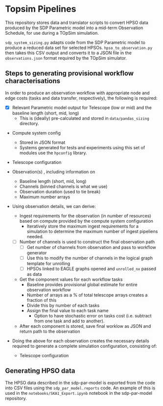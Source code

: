 # Topsim Pipelines

This repository stores data and translator scripts to convert HPSO data produced
by the SDP Parametric model into a mid-term Observation Schedule, for use
 during a TOpSim simulation. 
 
 `sdp_system_sizing.py` adapts code from the SDP Parametric model to produce
  a reduced data set for selected HPSOs. 
 `hpso_to_observation.py` then takes this CSV output and converts it to a
  JSON file in the `observations.json` format required by the TOpSim
   simulator.  
   

## Steps to generating provisional workflow characterisations

In order to produce an observation workflow with appropriate node and edge costs (tasks and data transfer, respectively), the following is required:


- [x] Relevant Parametric model output for Telescope (low or mid) and the baseline length (short, mid, long)
    - This is (ideally) pre-calculated and stored in `data/pandas_sizing` directory. 
- Compute system config
    - Stored in JSON format
    - Systems generated for tests and experiments using this set of modules use the `hpconfig` library.
- Telescope configuration

- Observation(s) , including information on 
    - Baseline length (short, mid, long)
    - Channels (binned channels is what we use) 
    - Observation duration (used to tie break) 
    - Maximum number arrays  
 
- Using observation details, we can derive:
    - Ingest requirements for the observation (in number of resources) based on compute provided by the compute system configuration 
        - Iteratively store the maximum ingest requirements for a simulation to determine the maximum number of ingest pipeliens needed. 
    - [ ] Number of channels is used to construct the final observation path
        - [ ] Get number of channels from observation and pass to workflow generator
        - [ ] Use this to modify the number of channels in the logical graph template for unrolling
        - [ ] HPSOs linked to EAGLE graphs opened and `unrolled_nx` passed as data 
    - Get the component values for each workflow tasks
        - Baseline provides provisional global estimate for entire observation workflow
        - Number of arrays as a % of total telescope arrays creates a fraction of this
        - Divide this by number of each tasks 
        - Assign the final value to each task name 
            - Option to have stochastic error on tasks cost (i.e. subtract from one task and add to another). 
    - After each component is stored, save final worklow as JSON and return path to the observation
- Doing the above for each observation creates the necessary details required to generate a complete simulation configuration, consisting of: 
    - Telescope configuration


## Generating HPSO data

The HPSO data described in the sdp-par-model is exported from the code into CSV
files using the `sdp_par_model.reports` code. An example of this is used in
the `notebooks/SKA1_Export.ipynb` notebook in the sdp-par-model repository. 

